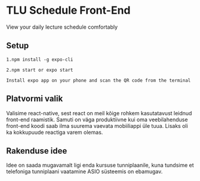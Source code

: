 # TLU Schedule Front-End

View your daily lecture schedule comfortably

## Setup
```
1.npm install -g expo-cli

2.npm start or expo start

Install expo app on your phone and scan the QR code from the terminal

```

## Platvormi valik
Valisime react-native, sest react on meil kõige rohkem kasutatavust leidnud front-end raamistik. Samuti on väga produktiivne kui oma veebilahenduse front-end koodi saab ilma suurema vaevata mobiiliappi üle tuua. Lisaks oli ka kokkupuude reactiga varem olemas.

## Rakenduse idee
Idee on saada mugavamalt ligi enda kursuse tunniplaanile, kuna tundsime et telefoniga tunniplaani vaatamine ASIO süsteemis on ebamugav.
